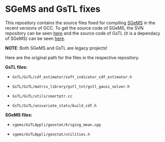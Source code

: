 # SGeMS and GsTL fixes #

This repository contains the source files fixed for compiling [SGeMS](http://sgems.sourceforge.net/) in the recent versions of GCC.
To get the source code of SGeMS, the SVN repository can be seen [here](https://svn.code.sf.net/p/sgems/svn/trunk/) and the source code
of GsTL (it is a dependacy of SGeMS) can be seen [here](http://gstl.sourceforge.net/).

**NOTE**: Both SGeMS and GsTL are legacy projects!

Here are the original path for the files in the respective repository.

**GsTL files:**

* `GsTL/GsTL/cdf_estimator/soft_indicator_cdf_estimator.h`

* `GsTL/GsTL/matrix_library/gstl_tnt/gstl_gauss_solver.h`

* `GsTL/GsTL/utils/smartptr.cc`

* `GsTL/GsTL/univariate_stats/build_cdf.h`

**SGeMS files:**

* `sgems/GsTLAppli/geostat/kriging_mean.cpp`

* `sgems/GsTLAppli/geostat/utilities.h`